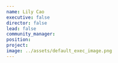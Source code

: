 ```yaml
---
name: Lily Cao
executive: false
director: false
lead: false
community_manager: 
position:  
project:  
image: ../assets/default_exec_image.png
---
```


